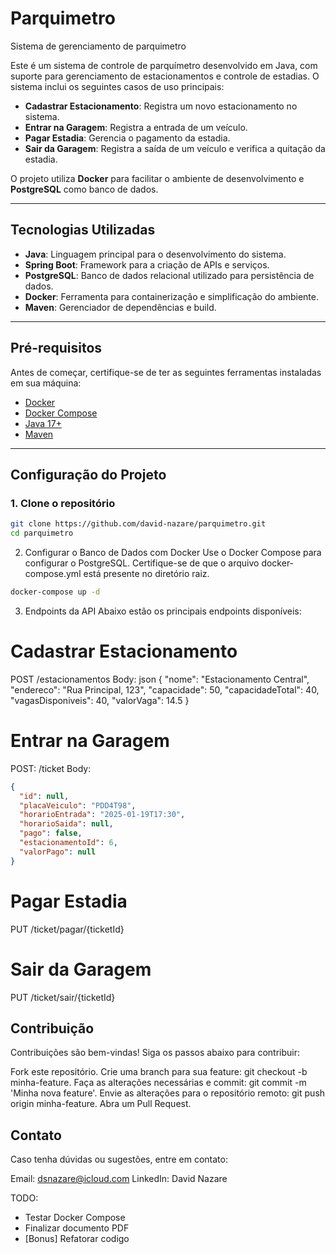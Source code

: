 # Parquimetro
Sistema de gerenciamento de parquimetro

Este é um sistema de controle de parquímetro desenvolvido em Java, com suporte para gerenciamento de estacionamentos e controle de estadias. O sistema inclui os seguintes casos de uso principais:

- **Cadastrar Estacionamento**: Registra um novo estacionamento no sistema.
- **Entrar na Garagem**: Registra a entrada de um veículo.
- **Pagar Estadia**: Gerencia o pagamento da estadia.
- **Sair da Garagem**: Registra a saída de um veículo e verifica a quitação da estadia.

O projeto utiliza **Docker** para facilitar o ambiente de desenvolvimento e **PostgreSQL** como banco de dados.

---

## Tecnologias Utilizadas

- **Java**: Linguagem principal para o desenvolvimento do sistema.
- **Spring Boot**: Framework para a criação de APIs e serviços.
- **PostgreSQL**: Banco de dados relacional utilizado para persistência de dados.
- **Docker**: Ferramenta para containerização e simplificação do ambiente.
- **Maven**: Gerenciador de dependências e build.

---

## Pré-requisitos

Antes de começar, certifique-se de ter as seguintes ferramentas instaladas em sua máquina:

- [Docker](https://www.docker.com/)
- [Docker Compose](https://docs.docker.com/compose/)
- [Java 17+](https://www.oracle.com/java/technologies/javase-downloads.html)
- [Maven](https://maven.apache.org/)

---

## Configuração do Projeto

### 1. Clone o repositório
```bash
git clone https://github.com/david-nazare/parquimetro.git
cd parquimetro
```

2. Configurar o Banco de Dados com Docker
Use o Docker Compose para configurar o PostgreSQL. Certifique-se de que o arquivo docker-compose.yml está presente no diretório raiz.

```bash
docker-compose up -d
```
3. Endpoints da API
Abaixo estão os principais endpoints disponíveis:

# Cadastrar Estacionamento
POST /estacionamentos
Body:
json
{
  "nome": "Estacionamento Central",
  "endereco": "Rua Principal, 123",
  "capacidade": 50,
  "capacidadeTotal": 40,
  "vagasDisponiveis": 40,
  "valorVaga": 14.5
}

# Entrar na Garagem
POST: /ticket
Body:
```json
{
  "id": null,
  "placaVeiculo": "PDD4T98",
  "horarioEntrada": "2025-01-19T17:30",
  "horarioSaida": null,
  "pago": false,
  "estacionamentoId": 6,
  "valorPago": null
}
```

# Pagar Estadia
PUT /ticket/pagar/{ticketId}

# Sair da Garagem
PUT /ticket/sair/{ticketId}

## Contribuição
Contribuições são bem-vindas! Siga os passos abaixo para contribuir:

Fork este repositório.
Crie uma branch para sua feature: git checkout -b minha-feature.
Faça as alterações necessárias e commit: git commit -m 'Minha nova feature'.
Envie as alterações para o repositório remoto: git push origin minha-feature.
Abra um Pull Request.

## Contato
Caso tenha dúvidas ou sugestões, entre em contato:

Email: dsnazare@icloud.com
LinkedIn: David Nazare

TODO:
- Testar Docker Compose
- Finalizar documento PDF
- [Bonus] Refatorar codigo
